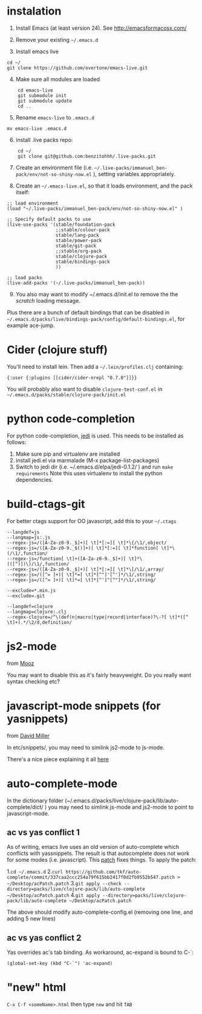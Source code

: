 # instalation

1) Install Emacs (at least version 24). See http://emacsformacosx.com/

2) Remove your existing `~/.emacs.d`

3) Install emacs live
```
cd ~/
git clone https://github.com/overtone/emacs-live.git
```

4) Make sure all modules are loaded
```
    cd emacs-live
    git submodule init
    git submodule update
    cd ..
```

5) Rename `emacs-live` to `.emacs.d`
```
mv emacs-live .emacs.d
```

6) install .live packs repo:
```
    cd ~/
    git clone git@github.com:benzitohhh/.live-packs.git
```

7) Create an environment file (i.e. `~/.live-packs/immanuel_ben-pack/env/not-so-shiny-now.el` ),
setting variables appropriately.

8) Create an `~/.emacs-live.el`, so that it loads environment, and the pack itself:
```
;; load environment
(load "~/.live-packs/immanuel_ben-pack/env/not-so-shiny-now.el" )

;; Specify default packs to use
(live-use-packs '(stable/foundation-pack
                  ;;stable/colour-pack
                  stable/lang-pack
                  stable/power-pack
                  stable/git-pack
                  ;;stable/org-pack
                  stable/clojure-pack
                  stable/bindings-pack
                  ))

;; load packs
(live-add-packs '(~/.live-packs/immanuel_ben-pack))
```

9) You also may want to modify ~/.emacs.d/init.el to remove the the *scratch* loading message.

Plus there are a bunch of default bindings that can be disabled in
`~/.emacs.d/packs/live/bindings-pack/config/default-bindings.el`, for example ace-jump.

# Cider (clojure stuff)

You'll need to install lein. Then add a `~/.lein/profiles.clj` containing:
```
{:user {:plugins [[cider/cider-nrepl "0.7.0"]]}}
```

You will probably also want to disable `clojure-test-conf.el` in `~/.emacs.d/packs/stable/clojure-pack/init.el`


# python code-completion

For python code-completion, [jedi](https://github.com/tkf/emacs-jedi) is used.
This needs to be installed as follows:

1. Make sure pip and virtualenv are installed
2. install jedi.el via marmalade (M-x package-list-packages)
3. Switch to jedi dir (i.e. ~/.emacs.d/elpa/jedi-0.1.2/ ) and run `make requirements`
Note this uses virtualenv to install the python dependencies.

# build-ctags-git

For better ctags support for OO javascript, add this to your `~/.ctags`

    --langdef=js
    --langmap=js:.js
    --regex-js=/([A-Za-z0-9._$]+)[ \t]*[:=][ \t]*\{/\1/,object/
    --regex-js=/([A-Za-z0-9._$()]+)[ \t]*[:=][ \t]*function[ \t]*\(/\1/,function/
    --regex-js=/function[ \t]+([A-Za-z0-9._$]+)[ \t]*\(([^)])\)/\1/,function/
    --regex-js=/([A-Za-z0-9._$]+)[ \t]*[:=][ \t]*\[/\1/,array/
    --regex-js=/([^= ]+)[ \t]*=[ \t]*[^"]'[^']*/\1/,string/
    --regex-js=/([^= ]+)[ \t]*=[ \t]*[^']"[^"]*/\1/,string/
    
    --exclude=*.min.js
    --exclude=.git
    
    --langdef=clojure
    --langmap=clojure:.clj
    --regex-clojure=/^\(def(n|macro|type|record|interface)?\-?[ \t]*([^ \t]+).*/\2/d,definition/


# js2-mode

from [Mooz](https://github.com/mooz/js2-mode/tree/emacs24)

You may want to disable this as it's fairly heavyweight. Do you really want syntax checking etc?

# javascript-mode snippets (for yasnippets)

from [David Miller](https://github.com/davidmiller/yasnips/tree/development/javascript-mode)

In etc/snippets/, you may need to simlink js2-mode to js-mode.

There's a nice piece explaining it all [here](http://blog.deadpansincerity.com/2011/05/setting-up-emacs-as-a-javascript-editing-environment-for-fun-and-profit/)

# auto-complete-mode

In the dictionary folder (~/.emacs.d/packs/live/clojure-pack/lib/auto-complete/dict/ ) you
may need to simlink js-mode and js2-mode to point to javascript-mode.

## ac vs yas conflict 1

As of writing, emacs live uses an old version of auto-complete which conflicts with yassnippets.
The result is that autocomplete does not work for some modes (i.e. javascript).
This [patch](https://github.com/tkf/auto-complete/commit/337caa2ccc254a79f615bb2417f0d2fb9552b547.patch) fixes things.
To apply the patch:

1.`cd ~/.emacs.d`
2.`curl https://github.com/tkf/auto-complete/commit/337caa2ccc254a79f615bb2417f0d2fb9552b547.patch > ~/Desktop/acPatch.patch`
3.`git apply --check --directory=packs/live/clojure-pack/lib/auto-complete ~/Desktop/acPatch.patch`
4.`git apply --directory=packs/live/clojure-pack/lib/auto-complete ~/Desktop/acPatch.patch`

The above should modify auto-complete-config.el (removing one line, and adding 5 new lines)

## ac vs yas conflict 2

Yas overrides ac's tab binding. As workaround, ac-expand is bound to C-`:

    (global-set-key (kbd "C-`") 'ac-expand)

# "new" html

`C-x C-f <someName>.html` then type `new` and hit `TAB`

